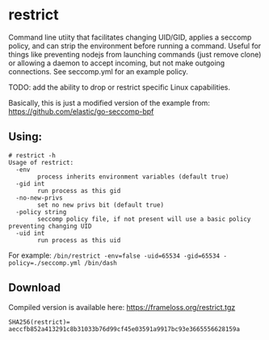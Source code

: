 # restrict

Command line utiity that facilitates changing UID/GID, applies a seccomp policy, and can strip the environment before running a command. Useful for things like preventing nodejs from launching commands (just remove clone) or allowing a daemon to accept incoming, but not make outgoing connections. See seccomp.yml for an example policy.

TODO: add the ability to drop or restrict specific Linux capabilities.

Basically, this is just a modified version of the example from: https://github.com/elastic/go-seccomp-bpf

## Using:

```
# restrict -h
Usage of restrict:
  -env
    	process inherits environment variables (default true)
  -gid int
    	run process as this gid
  -no-new-privs
    	set no new privs bit (default true)
  -policy string
    	seccomp policy file, if not present will use a basic policy preventing changing UID
  -uid int
    	run process as this uid
```

For example: `/bin/restrict -env=false -uid=65534 -gid=65534 -policy=./seccomp.yml /bin/dash`

## Download

Compiled version is available here: https://frameloss.org/restrict.tgz

`SHA256(restrict)= aeccfb852a413291c8b31033b76d99cf45e03591a9917bc93e3665556628159a`